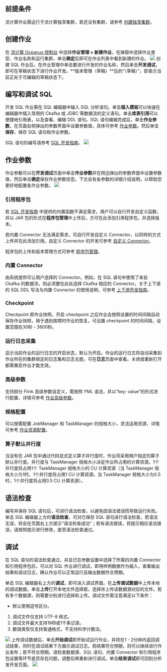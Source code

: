 ## 前提条件
流计算作业需运行于流计算独享集群，若还没有集群，请参考 [创建独享集群](https://cloud.tencent.com/document/product/849/48298)。

## 创建作业
在 [流计算 Oceanus 控制台](https://console.cloud.tencent.com/oceanus) 中选择**作业管理 > 新建作业**，在弹窗中选择作业类型、作业名称和运行集群，单击**确定**后即可在作业列表中看到新建的作业。
![](https://main.qcloudimg.com/raw/d098169a73fc7bfe9a9c8b67f76a0816.png)
创建 SQL 作业后，在作业管理中单击要进行开发的作业名称，然后单击**开发调试**，即可在草稿状态下进行作业开发。**版本管理（草稿）**后的“（草稿）”，即表示当前正处于可编辑的草稿状态下。

## 编写和调试 SQL
开发 SQL 作业需在 SQL 编辑器中输入 SQL 分析语句。单击**插入模板**可以快速在编辑器中插入常用的 Ckafka 或 JDBC 等数据流的定义语句。单击**库表引用**可以便捷地引用表，以及查看、编辑 DDL 语句。SQL 语句编辑完成后，单击**作业参数**，在页面右侧弹出的参数界面中设置参数值，具体可参考 [作业参数](#jump)。然后单击**保存**，保存 SQL 语句和作业参数。

SQL 语句的编写请参考 [SQL 开发指南](https://cloud.tencent.com/document/product/849/18030)。 
![](https://main.qcloudimg.com/raw/c07817bfb1750ea1921f055cce4a9354.png)

[](id:jump)
## 作业参数
作业参数可以在**开发调试**页面中单击**作业参数**并在侧边弹出的参数界面中设置参数值，然后单击**确定**保存作业参数信息。下文会有各参数的详细介绍说明，以帮助您更好地配置各作业参数。
![](https://main.qcloudimg.com/raw/aca2626fe87464c13de3848f3fc18eea.png)

### 引用程序包
若 [SQL 开发指南](https://cloud.tencent.com/document/product/849/48242) 中提供的内置函数不满足需求，用户可以自行开发自定义函数，并以 JAR 包的形式在**程序包管理**中上传后，方可在此添加引用程序包，并选择版本。

若内置 Connector 无法满足需求，可自行开发自定义 Connector，以同样的方式上传并在此添加引用。自定义 Connector 的开发可参考 [自定义 Connector](https://cloud.tencent.com/document/product/849/48330)。

程序包的上传和版本管理方式可参考 [程序包管理](https://cloud.tencent.com/document/product/849/48295)。

### 内置 Connector
由系统提供可让用户选择的 Connector。例如，在 SQL 语句中使用了来自 Ckafka 的数据流，则必须要在此处选择 Ckafka 相应的 Connector。关于上下游的 SQL DDL 写法与内置 Connector 的使用说明，可参考 [上下游开发指南](https://cloud.tencent.com/document/product/849/48263)。

### Checkpoint
Checkpoint 即作业快照，开启 checkpoint 之后作业会按照设置的时间间隔自动保存作业快照，用于遇到故障时作业的恢复。可设置 checkpoint 的时间间隔，设置范围在30秒 - 3600秒。

### 运行日志采集
显示当前作业的运行日志的开启状态，默认为开启。作业的运行日志将自动采集到作业所在的集群绑定的日志集和日志主题，可在**日志**页面中查看。关闭或重新打开都需重启作业才能生效。

### 高级参数
支持部分 Flink 高级参数自定义，需按照 YML 语法，并以“key: value”的形式进行配置，详情可参考 [作业高级参数](https://cloud.tencent.com/document/product/849/53391)。 

### 规格配置
可以按需配置 JobManager 和 TaskManager 的规格大小，灵活运用资源，详情可参考 [作业资源配置](https://cloud.tencent.com/document/product/849/57772)。

### 算子默认并行度
当没有在 JAR 包中通过代码显式定义算子并行度时，作业将采用用户指定的算子默认并行度。并行度与 TaskManager 规格大小决定作业所占用的计算资源。1个并行度将占用1个 TaskManager 规格大小的 CU 计算资源（当 TaskManager 规格大小为1时，1个并行度将占用1 CU 计算资源。当 TaskManager 规格大小为0.5时，1个并行度将占用0.5 CU 计算资源）。

## 语法检查
编写并保存 SQL 语句后，可进行语法检查，以避免因语法错误而导致运行失败。单击 SQL 编辑器上方的**语法检查**，可对已保存 SQL 语句进行语法检查。若语法无误，将会在页面右上方提示“语法检查成功”；若有语法错误，将提示相应语法错误，请按照提示进行修改，直至语法检查通过。

## 调试
在 SQL 语句的语法检查通过，并且已在参数设置中选择了所需的内置 Connector 和引用程序包后，可以对 SQL 作业进行调试，即用样例数据作为输入，查看输出结果和调试日志，确认作业可以正常运行且输出数据符合预期。

单击 SQL 编辑器右上方的**调试**，即可进入调试界面。在**上传调试数据**中上传本地的调试数据，单击**上传**打开本地文件选择框，选择并上传该数据源对应的文件。若有多个数据源，则需要分别进行选择和上传。调试文件需注意满足以下条件：
- 默认使用逗号区分。
1. 调试文件仅支持 UTF-8 格式。
2. 调试文件最大支持1MB或1千条记录。
3. 数值类型仅支持普通格式，不支持科学计数法。

![](https://main.qcloudimg.com/raw/40ddbf910fd714ff9b9277a9807c1453.png)
上传调试数据后，单击**开始调试**即开始试运行作业，并将在1 - 2分钟内返回调试结果，同时在调试结果下方展示调试日志。若结果符合预期，则可以继续进行作业发布；若不符合预期，请检查数据源、SQL 语句、内置 Connector 和引用程序包设置等环节是否存在问题，调整后再重新进行调试。单击**结束调试**即可回到分析发开发页面。
![](https://main.qcloudimg.com/raw/526d7cd8960e66c928f8d452641a3290.png)
